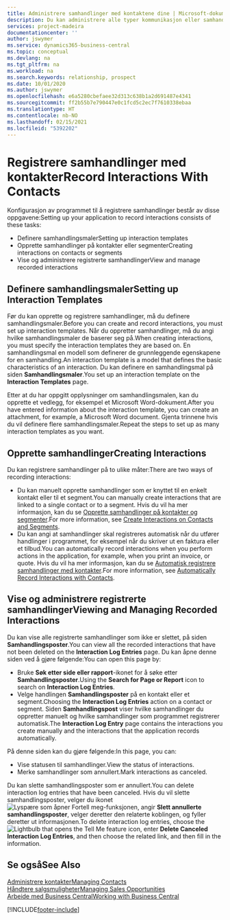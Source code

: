 ```yaml
---
title: Administrere samhandlinger med kontaktene dine | Microsoft-dokumentasjon
description: Du kan administrere alle typer kommunikasjon eller samhandlinger mellom selskapet og kontaktene dine, for eksempel brev, telefonsamtaler, møter og så videre.
services: project-madeira
documentationcenter: ''
author: jswymer
ms.service: dynamics365-business-central
ms.topic: conceptual
ms.devlang: na
ms.tgt_pltfrm: na
ms.workload: na
ms.search.keywords: relationship, prospect
ms.date: 10/01/2020
ms.author: jswymer
ms.openlocfilehash: e6a5280cbefaee32d313c638b1a2d691487e4341
ms.sourcegitcommit: ff2b55b7e790447e0c1fcd5c2ec7f7610338ebaa
ms.translationtype: HT
ms.contentlocale: nb-NO
ms.lasthandoff: 02/15/2021
ms.locfileid: "5392202"
---
```

# <a name="record-interactions-with-contacts"></a><span data-ttu-id="47b79-103">Registrere samhandlinger med kontakter</span><span class="sxs-lookup"><span data-stu-id="47b79-103">Record Interactions With Contacts</span></span>
<span data-ttu-id="47b79-104">Konfigurasjon av programmet til å registrere samhandlinger består av disse oppgavene:</span><span class="sxs-lookup"><span data-stu-id="47b79-104">Setting up your application to record interactions consists of these tasks:</span></span>

* <span data-ttu-id="47b79-105">Definere samhandlingsmaler</span><span class="sxs-lookup"><span data-stu-id="47b79-105">Setting up interaction templates</span></span>  
* <span data-ttu-id="47b79-106">Opprette samhandlinger på kontakter eller segmenter</span><span class="sxs-lookup"><span data-stu-id="47b79-106">Creating interactions on contacts or segments</span></span>  
* <span data-ttu-id="47b79-107">Vise og administrere registrerte samhandlinger</span><span class="sxs-lookup"><span data-stu-id="47b79-107">View and manage recorded interactions</span></span>  

##  <a name="setting-up-interaction-templates"></a><span data-ttu-id="47b79-108">Definere samhandlingsmaler</span><span class="sxs-lookup"><span data-stu-id="47b79-108">Setting up Interaction Templates</span></span>
<span data-ttu-id="47b79-109">Før du kan opprette og registrere samhandlinger, må du definere samhandlingsmaler.</span><span class="sxs-lookup"><span data-stu-id="47b79-109">Before you can create and record interactions, you must set up interaction templates.</span></span> <span data-ttu-id="47b79-110">Når du oppretter samhandlinger, må du angi hvilke samhandlingsmaler de baserer seg på.</span><span class="sxs-lookup"><span data-stu-id="47b79-110">When creating interactions, you must specify the interaction templates they are based on.</span></span> <span data-ttu-id="47b79-111">En samhandlingsmal en modell som definerer de grunnleggende egenskapene for en samhandling.</span><span class="sxs-lookup"><span data-stu-id="47b79-111">An interaction template is a model that defines the basic characteristics of an interaction.</span></span>
<span data-ttu-id="47b79-112">Du kan definere en samhandlingsmal på siden **Samhandlingsmaler**.</span><span class="sxs-lookup"><span data-stu-id="47b79-112">You set up an interaction template on the **Interaction Templates** page.</span></span>

<span data-ttu-id="47b79-113">Etter at du har oppgitt opplysninger om samhandlingsmalen, kan du opprette et vedlegg, for eksempel et Microsoft Word-dokument.</span><span class="sxs-lookup"><span data-stu-id="47b79-113">After you have entered information about the interaction template, you can create an attachment, for example, a Microsoft Word document.</span></span> <span data-ttu-id="47b79-114">Gjenta trinnene hvis du vil definere flere samhandlingsmaler.</span><span class="sxs-lookup"><span data-stu-id="47b79-114">Repeat the steps to set up as many interaction templates as you want.</span></span>  

## <a name="creating-interactions"></a><span data-ttu-id="47b79-115">Opprette samhandlinger</span><span class="sxs-lookup"><span data-stu-id="47b79-115">Creating Interactions</span></span>
<span data-ttu-id="47b79-116">Du kan registrere samhandlinger på to ulike måter:</span><span class="sxs-lookup"><span data-stu-id="47b79-116">There are two ways of recording interactions:</span></span>

* <span data-ttu-id="47b79-117">Du kan manuelt opprette samhandlinger som er knyttet til en enkelt kontakt eller til et segment.</span><span class="sxs-lookup"><span data-stu-id="47b79-117">You can manually create interactions that are linked to a single contact or to a segment.</span></span> <span data-ttu-id="47b79-118">Hvis du vil ha mer informasjon, kan du se [Opprette samhandlinger på kontakter og segmenter](marketing-how-create-interactions.md).</span><span class="sxs-lookup"><span data-stu-id="47b79-118">For more information, see [Create Interactions on Contacts and Segments](marketing-how-create-interactions.md).</span></span>  
* <span data-ttu-id="47b79-119">Du kan angi at samhandlinger skal registreres automatisk når du utfører handlinger i programmet, for eksempel når du skriver ut en faktura eller et tilbud.</span><span class="sxs-lookup"><span data-stu-id="47b79-119">You can automatically record interactions when you perform actions in the application, for example, when you print an invoice, or quote.</span></span> <span data-ttu-id="47b79-120">Hvis du vil ha mer informasjon, kan du se [Automatisk registrere samhandlinger med kontakter](marketing-auto-record-interactions.md).</span><span class="sxs-lookup"><span data-stu-id="47b79-120">For more information, see [Automatically Record Interactions with Contacts](marketing-auto-record-interactions.md).</span></span>

## <a name="viewing-and-managing-recorded-interactions"></a><span data-ttu-id="47b79-121">Vise og administrere registrerte samhandlinger</span><span class="sxs-lookup"><span data-stu-id="47b79-121">Viewing and Managing Recorded Interactions</span></span>
<span data-ttu-id="47b79-122">Du kan vise alle registrerte samhandlinger som ikke er slettet, på siden **Samhandlingsposter**.</span><span class="sxs-lookup"><span data-stu-id="47b79-122">You can view all the recorded interactions that have not been deleted on the **Interaction Log Entries** page.</span></span> <span data-ttu-id="47b79-123">Du kan åpne denne siden ved å gjøre følgende:</span><span class="sxs-lookup"><span data-stu-id="47b79-123">You can open this page by:</span></span>

* <span data-ttu-id="47b79-124">Bruke **Søk etter side eller rapport**-ikonet for å søke etter **Samhandlingsposter**.</span><span class="sxs-lookup"><span data-stu-id="47b79-124">Using the **Search for Page or Report** icon to search on **Interaction Log Entries**.</span></span>
* <span data-ttu-id="47b79-125">Velge handlingen **Samhandlingsposter** på en kontakt eller et segment.</span><span class="sxs-lookup"><span data-stu-id="47b79-125">Choosing the **Interaction Log Entries** action on a contact or segment.</span></span>
  <span data-ttu-id="47b79-126">Siden **Samhandlingspost** viser hvilke samhandlinger du oppretter manuelt og hvilke samhandlinger som programmet registrerer automatisk.</span><span class="sxs-lookup"><span data-stu-id="47b79-126">The **Interaction Log Entry** page contains the interactions you create manually and the interactions that the application records automatically.</span></span>

<span data-ttu-id="47b79-127">På denne siden kan du gjøre følgende:</span><span class="sxs-lookup"><span data-stu-id="47b79-127">In this page, you can:</span></span>

* <span data-ttu-id="47b79-128">Vise statusen til samhandlinger.</span><span class="sxs-lookup"><span data-stu-id="47b79-128">View the status of interactions.</span></span>
* <span data-ttu-id="47b79-129">Merke samhandlinger som annullert.</span><span class="sxs-lookup"><span data-stu-id="47b79-129">Mark interactions as canceled.</span></span>

<span data-ttu-id="47b79-130">Du kan slette samhandlingsposter som er annullert.</span><span class="sxs-lookup"><span data-stu-id="47b79-130">You can delete interaction log entries that have been canceled.</span></span> <span data-ttu-id="47b79-131">Hvis du vil slette samhandlingsposter, velger du ikonet ![Lyspære som åpner Fortell meg-funksjonen](media/ui-search/search_small.png "Fortell hva du vil gjøre"), angir **Slett annullerte samhandlingsposter**, velger deretter den relaterte koblingen, og fyller deretter ut informasjonen.</span><span class="sxs-lookup"><span data-stu-id="47b79-131">To delete interaction log entries, choose the ![Lightbulb that opens the Tell Me feature](media/ui-search/search_small.png "Tell me what you want to do") icon, enter **Delete Canceled Interaction Log Entries**, and then choose the related link, and then fill in the information.</span></span>

## <a name="see-also"></a><span data-ttu-id="47b79-132">Se også</span><span class="sxs-lookup"><span data-stu-id="47b79-132">See Also</span></span>
[<span data-ttu-id="47b79-133">Administrere kontakter</span><span class="sxs-lookup"><span data-stu-id="47b79-133">Managing Contacts</span></span>](marketing-contacts.md)  
[<span data-ttu-id="47b79-134">Håndtere salgsmuligheter</span><span class="sxs-lookup"><span data-stu-id="47b79-134">Managing Sales Opportunities</span></span>](marketing-manage-sales-opportunities.md)  
[<span data-ttu-id="47b79-135">Arbeide med Business Central</span><span class="sxs-lookup"><span data-stu-id="47b79-135">Working with Business Central</span></span>](ui-work-product.md)  


[!INCLUDE[footer-include](includes/footer-banner.md)]